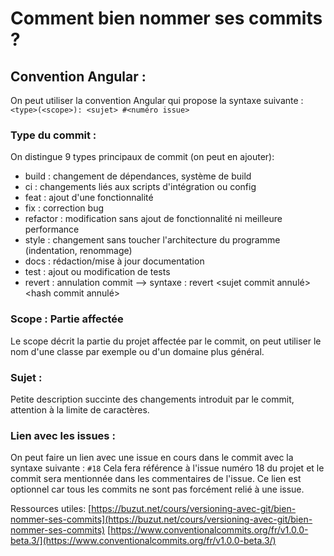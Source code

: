 # Comment bien nommer ses commits ?

## Convention Angular :

On peut utiliser la convention Angular qui propose la syntaxe suivante : `<type>(<scope>): <sujet> #<numéro issue>`


### Type du commit :

On distingue 9 types principaux de commit (on peut en ajouter):
- build : changement de dépendances, système de build
- ci : changements liés aux scripts d'intégration ou config
- feat : ajout d'une fonctionnalité
- fix : correction bug
- refactor : modification sans ajout de fonctionnalité ni meilleure performance
- style : changement sans toucher l'architecture du programme (indentation, renommage)
- docs : rédaction/mise à jour documentation
- test : ajout ou modification de tests
- revert : annulation commit --> syntaxe : revert <sujet commit annulé> <hash commit annulé>


### Scope : Partie affectée

Le scope décrit la partie du projet affectée par le commit, on peut utiliser le nom d'une classe par exemple ou d'un domaine plus général.


### Sujet :

Petite description succinte des changements introduit par le commit, attention à la limite de caractères.


### Lien avec les issues :

On peut faire un lien avec une issue en cours dans le commit avec la syntaxe suivante : `#18`
Cela fera référence à l'issue numéro 18 du projet et le commit sera mentionnée dans les commentaires de l'issue.
Ce lien est optionnel car tous les commits ne sont pas forcément relié à une issue.


Ressources utiles:
[https://buzut.net/cours/versioning-avec-git/bien-nommer-ses-commits](https://buzut.net/cours/versioning-avec-git/bien-nommer-ses-commits)
[https://www.conventionalcommits.org/fr/v1.0.0-beta.3/](https://www.conventionalcommits.org/fr/v1.0.0-beta.3/)
